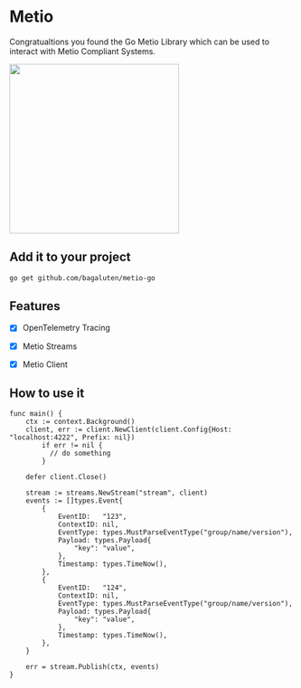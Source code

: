 # Metio 

Congratualtions you found the Go Metio Library which can be used to interact with Metio Compliant Systems.

<img src="https://github.com/user-attachments/assets/5ff9115c-6c6c-404b-9a2a-dcc221f84479" height="300">


## Add it to your project

```bash
go get github.com/bagaluten/metio-go
```


## Features

- [x] OpenTelemetry Tracing
- [x] Metio Streams
- [x] Metio Client


## How to use it 

```golang
func main() {
	ctx := context.Background()
	client, err := client.NewClient(client.Config{Host: "localhost:4222", Prefix: nil})
        if err != nil {
          // do something
        }

	defer client.Close()

	stream := streams.NewStream("stream", client)
	events := []types.Event{
		{
			EventID:   "123",
			ContextID: nil,
			EventType: types.MustParseEventType("group/name/version"),
			Payload: types.Payload{
				"key": "value",
			},
			Timestamp: types.TimeNow(),
		},
		{
			EventID:   "124",
			ContextID: nil,
			EventType: types.MustParseEventType("group/name/version"),
			Payload: types.Payload{
				"key": "value",
			},
			Timestamp: types.TimeNow(),
		},
	}

	err = stream.Publish(ctx, events)
}
```

